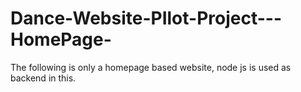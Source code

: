 # Dance-Website-PIlot-Project---HomePage-
The following is only a homepage based website, node js is used as backend in this. 
